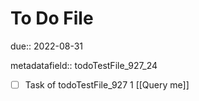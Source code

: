 # To Do File

due:: 2022-08-31

metadatafield:: todoTestFile_927_24

- [ ] Task of todoTestFile_927 1 [[Query me]]
